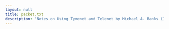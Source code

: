 ```yaml
---
layout: null
title: packet.txt
description: "Notes on Using Tymenet and Telenet by Michael A. Banks (1989)"
---
```

